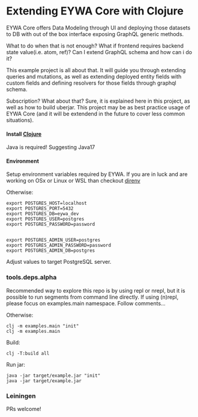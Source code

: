 # Extending EYWA Core with Clojure

EYWA Core offers Data Modeling through UI and deploying those datasets
to DB with out of the box interface exposing GraphQL generic methods.

What to do when that is not enough? What if frontend requires backend state
value(i.e. atom, ref)? Can I extend GraphQL schema and how can i do it?


This example project is all about that. It will guide you through extending
queries and mutations, as well as extending deployed entity fields with custom
fields and defining resolvers for those fields through graphql schema.

Subscription? What about that? Sure, it is explained here in this project,
as well as how to build uberjar. This project may be as best practice 
usage of EYWA Core (and it will be extendend in the future to cover less
common situations).


#### Install [Clojure](https://clojure.org/guides/install_clojure)
Java is required! Suggesting Java17


#### Environment
Setup environment variables required by EYWA. If you are in luck and
are working on OSx or Linux or WSL than checkout [direnv](https://direnv.net/)

Otherwise:
```
export POSTGRES_HOST=localhost
export POSTGRES_PORT=5432
export POSTGRES_DB=eywa_dev
export POSTGRES_USER=postgres
export POSTGRES_PASSWORD=password


export POSTGRES_ADMIN_USER=postgres
export POSTGRES_ADMIN_PASSWORD=password
export POSTGRES_ADMIN_DB=postgres
```

Adjust values to target PostgreSQL server.


### tools.deps.alpha
Recommended way to explore this repo is by using repl or nrepl, but
it is possible to run segments from command line directly. If using
(n)repl, please focus on examples.main namespace. Follow comments...


Otherwise:
```
clj -m examples.main "init"
clj -m examples.main
```


Build: 
```
clj -T:build all
```

Run jar:
```
java -jar target/example.jar "init"
java -jar target/example.jar
```


### Leiningen
PRs welcome!


